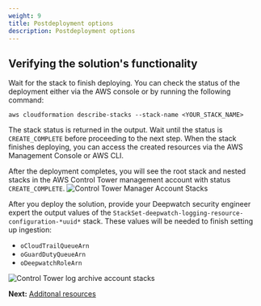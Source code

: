 ```yaml
---
weight: 9
title: Postdeployment options
description: Postdeployment options
---
```


## Verifying the solution's functionality

Wait for the stack to finish deploying. You can check the status of the deployment either via the AWS console or by running the following command:

   ```
   aws cloudformation describe-stacks --stack-name <YOUR_STACK_NAME>
   ```

   The stack status is returned in the output. Wait until the status is `CREATE_COMPLETE` before proceeding to the next step. When the stack finishes deploying, you can access the created resources via the AWS Management Console or AWS CLI.

After the deployment completes, you will see the root stack and nested stacks in the AWS Control Tower management account with status `CREATE_COMPLETE`.
![Control Tower Manager Account Stacks](/images/test-deployment.png)

After you deploy the solution, provide your Deepwatch security engineer expert the output values of the `StackSet-deepwatch-logging-resource-configuration-*uuid*` stack. These values will be needed to finish setting up ingestion:
- `oCloudTrailQueueArn`
- `oGuardDutyQueueArn`
- `oDeepwatchRoleArn`

![Control Tower log archive account stacks](/images/test-deployment2.png)

**Next:** [Additonal resources](/additional-resources/index.html)
